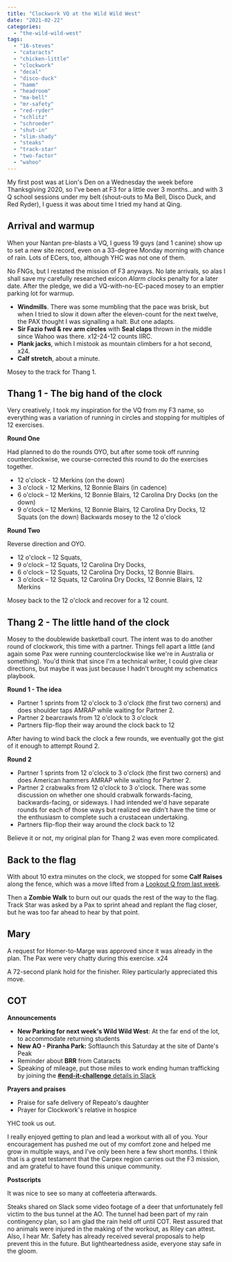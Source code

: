 ```yaml
---
title: "Clockwork VQ at the Wild Wild West"
date: "2021-02-22"
categories: 
  - "the-wild-wild-west"
tags: 
  - "16-steves"
  - "cataracts"
  - "chicken-little"
  - "clockwork"
  - "decal"
  - "disco-duck"
  - "hamm"
  - "headroom"
  - "ma-bell"
  - "mr-safety"
  - "red-ryder"
  - "schlitz"
  - "schroeder"
  - "shut-in"
  - "slim-shady"
  - "steaks"
  - "track-star"
  - "two-factor"
  - "wahoo"
---
```


My first post was at Lion's Den on a Wednesday the week before Thanksgiving 2020, so I've been at F3 for a little over 3 months...and with 3 Q school sessions under my belt (shout-outs to Ma Bell, Disco Duck, and Red Ryder), I guess it was about time I tried my hand at Qing.

## Arrival and warmup

When your Nantan pre-blasts a VQ, I guess 19 guys (and 1 canine) show up to set a new site record, even on a 33-degree Monday morning with chance of rain. Lots of ECers, too, although YHC was not one of them.

No FNGs, but I restated the mission of F3 anyways. No late arrivals, so alas I shall save my carefully researched exicon _Alarm clocks_ penalty for a later date. After the pledge, we did a VQ-with-no-EC-paced mosey to an emptier parking lot for warmup.

- **Windmills**. There was some mumbling that the pace was brisk, but when I tried to slow it down after the eleven-count for the next twelve, the PAX thought I was signalling a halt. But one adapts.
- **Sir Fazio fwd & rev arm circles** with **Seal claps** thrown in the middle since Wahoo was there. x12-24-12 counts IIRC.
- **Plank jacks**, which I mistook as mountain climbers for a hot second, x24.
- **Calf stretch**, about a minute.

Mosey to the track for Thang 1.

## Thang 1 - The big hand of the clock

Very creatively, I took my inspiration for the VQ from my F3 name, so everything was a variation of running in circles and stopping for multiples of 12 exercises.

**Round One**

Had planned to do the rounds OYO, but after some took off running counterclockwise, we course-corrected this round to do the exercises together.

- 12 o'clock - 12 Merkins (on the down)
- 3 o'clock - 12 Merkins, 12 Bonnie Blairs (in cadence)
- 6 o'clock – 12 Merkins, 12 Bonnie Blairs, 12 Carolina Dry Docks (on the down)
- 9 o'clock – 12 Merkins, 12 Bonnie Blairs, 12 Carolina Dry Docks, 12 Squats (on the down) Backwards mosey to the 12 o'clock

**Round Two**

Reverse direction and OYO.

- 12 o'clock – 12 Squats,
- 9 o'clock – 12 Squats, 12 Carolina Dry Docks,
- 6 o'clock – 12 Squats, 12 Carolina Dry Docks, 12 Bonnie Blairs.
- 3 o'clock – 12 Squats, 12 Carolina Dry Docks, 12 Bonnie Blairs, 12 Merkins

Mosey back to the 12 o'clock and recover for a 12 count.

## Thang 2 - The little hand of the clock

Mosey to the doublewide basketball court. The intent was to do another round of clockwork, this time with a partner. Things fell apart a little (and again some Pax were running counterclockwise like we're in Australia or something). You'd think that since I'm a technical writer, I could give clear directions, but maybe it was just because I hadn't brought my schematics playbook.

**Round 1 - The idea**

- Partner 1 sprints from 12 o'clock to 3 o'clock (the first two corners) and does shoulder taps AMRAP while waiting for Partner 2.
- Partner 2 bearcrawls from 12 o'clock to 3 o'clock
- Partners flip-flop their way around the clock back to 12

After having to wind back the clock a few rounds, we eventually got the gist of it enough to attempt Round 2.

**Round 2**

- Partner 1 sprints from 12 o'clock to 3 o'clock (the first two corners) and does American hammers AMRAP while waiting for Partner 2.
- Partner 2 crabwalks from 12 o'clock to 3 o'clock. There was some discussion on whether one should crabwalk forwards-facing, backwards-facing, or sideways. I had intended we'd have separate rounds for each of those ways but realized we didn't have the time or the enthusiasm to complete such a crustacean undertaking.
- Partners flip-flop their way around the clock back to 12

Believe it or not, my original plan for Thang 2 was even more complicated.

## Back to the flag

With about 10 extra minutes on the clock, we stopped for some **Calf Raises** along the fence, which was a move lifted from a [Lookout Q from last week](https://f3carpex.com/2021/02/17/the-den-in-the-darkness/).

Then a **Zombie Walk** to burn out our quads the rest of the way to the flag. Track Star was asked by a Pax to sprint ahead and replant the flag closer, but he was too far ahead to hear by that point.

## Mary

A request for Homer-to-Marge was approved since it was already in the plan. The Pax were very chatty during this exercise. x24

A 72-second plank hold for the finisher. Riley particularly appreciated this move.

## COT

**Announcements**

- **New Parking for next week's Wild Wild West**: At the far end of the lot, to accommodate returning students
- **New AO - Piranha Park:** Softlaunch this Saturday at the site of Dante's Peak
- Reminder about **BRR** from Cataracts
- Speaking of mileage, put those miles to work ending human trafficking by joining the [**#end-it-challenge** details in Slack](https://f3carpex.slack.com/archives/C01METVNCJK)

**Prayers and praises**

- Praise for safe delivery of Repeato's daughter
- Prayer for Clockwork's relative in hospice

YHC took us out.

I really enjoyed getting to plan and lead a workout with all of you. Your encouragement has pushed me out of my comfort zone and helped me grow in multiple ways, and I've only been here a few short months. I think that is a great testament that the Carpex region carries out the F3 mission, and am grateful to have found this unique community.

**Postscripts**

It was nice to see so many at coffeeteria afterwards.

Steaks shared on Slack some video footage of a deer that unfortunately fell victim to the bus tunnel at the AO. The tunnel had been part of my rain contingency plan, so I am glad the rain held off until COT. Rest assured that no animals were injured in the making of the workout, as Riley can attest. Also, I hear Mr. Safety has already received several proposals to help prevent this in the future. But lightheartedness aside, everyone stay safe in the gloom.
